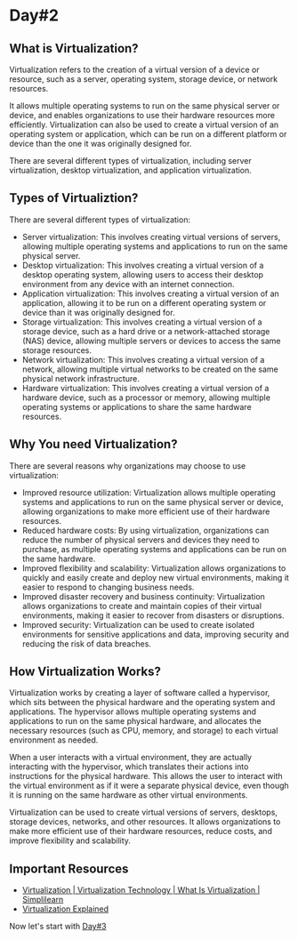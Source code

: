 # Day#2

## What is Virtualization?

Virtualization refers to the creation of a virtual version of a device or resource, such as a server, operating system, storage device, or network resources. 

It allows multiple operating systems to run on the same physical server or device, and enables organizations to use their hardware resources more efficiently. Virtualization can also be used to create a virtual version of an operating system or application, which can be run on a different platform or device than the one it was originally designed for. 

There are several different types of virtualization, including server virtualization, desktop virtualization, and application virtualization.

## Types of Virtualiztion?

There are several different types of virtualization:
+ Server virtualization: This involves creating virtual versions of servers, allowing multiple operating systems and applications to run on the same physical server.
+ Desktop virtualization: This involves creating a virtual version of a desktop operating system, allowing users to access their desktop environment from any device with an internet connection.
+ Application virtualization: This involves creating a virtual version of an application, allowing it to be run on a different operating system or device than it was originally designed for.
+ Storage virtualization: This involves creating a virtual version of a storage device, such as a hard drive or a network-attached storage (NAS) device, allowing multiple servers or devices to access the same storage resources.
+ Network virtualization: This involves creating a virtual version of a network, allowing multiple virtual networks to be created on the same physical network infrastructure.
+ Hardware virtualization: This involves creating a virtual version of a hardware device, such as a processor or memory, allowing multiple operating systems or applications to share the same hardware resources.

## Why You need Virtualization?

There are several reasons why organizations may choose to use virtualization:
+ Improved resource utilization: Virtualization allows multiple operating systems and applications to run on the same physical server or device, allowing organizations to make more efficient use of their hardware resources.
+ Reduced hardware costs: By using virtualization, organizations can reduce the number of physical servers and devices they need to purchase, as multiple operating systems and applications can be run on the same hardware.
+ Improved flexibility and scalability: Virtualization allows organizations to quickly and easily create and deploy new virtual environments, making it easier to respond to changing business needs.
+ Improved disaster recovery and business continuity: Virtualization allows organizations to create and maintain copies of their virtual environments, making it easier to recover from disasters or disruptions.
+ Improved security: Virtualization can be used to create isolated environments for sensitive applications and data, improving security and reducing the risk of data breaches.


## How Virtualization Works?

Virtualization works by creating a layer of software called a hypervisor, which sits between the physical hardware and the operating system and applications. The hypervisor allows multiple operating systems and applications to run on the same physical hardware, and allocates the necessary resources (such as CPU, memory, and storage) to each virtual environment as needed.

When a user interacts with a virtual environment, they are actually interacting with the hypervisor, which translates their actions into instructions for the physical hardware. This allows the user to interact with the virtual environment as if it were a separate physical device, even though it is running on the same hardware as other virtual environments.

Virtualization can be used to create virtual versions of servers, desktops, storage devices, networks, and other resources. It allows organizations to make more efficient use of their hardware resources, reduce costs, and improve flexibility and scalability.

## Important Resources
+ [Virtualization | Virtualization Technology | What Is Virtualization | Simplilearn](https://www.youtube.com/watch?v=Wb68Exu6jtU)
+ [Virtualization Explained](https://www.youtube.com/watch?v=FZR0rG3HKIk&t=22s)

Now let's start with [Day#3](Day%403.md)

